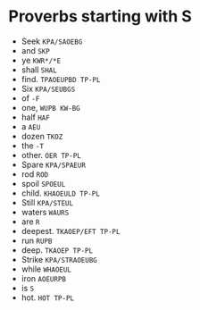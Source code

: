 # Proverbs starting with S

* Seek `KPA/SAOEBG`
* and `SKP`
* ye `KWR*/*E`
* shall `SHAL`
* find. `TPAOEUPBD TP-PL`
* Six `KPA/SEUBGS`
* of `-F`
* one, `WUPB KW-BG`
* half `HAF`
* a `AEU`
* dozen `TKOZ`
* the `-T`
* other. `OER TP-PL`
* Spare `KPA/SPAEUR`
* rod `ROD`
* spoil `SPOEUL`
* child. `KHAOEULD TP-PL`
* Still `KPA/STEUL`
* waters `WAURS`
* are `R`
* deepest. `TKAOEP/EFT TP-PL`
* run `RUPB`
* deep. `TKAOEP TP-PL`
* Strike `KPA/STRAOEUBG`
* while `WHAOEUL`
* iron `AOEURPB`
* is `S`
* hot. `HOT TP-PL`
